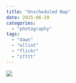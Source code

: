 ```yaml
---
title: "Unscheduled Nap"
date: 2015-06-29
categories: 
  - "photography"
tags: 
  - "dawn"
  - "elliot"
  - "flickr"
  - "ifttt"
---
```


![](https://farm1.staticflickr.com/276/18628353414_6f17a13ac2_b.jpg)
